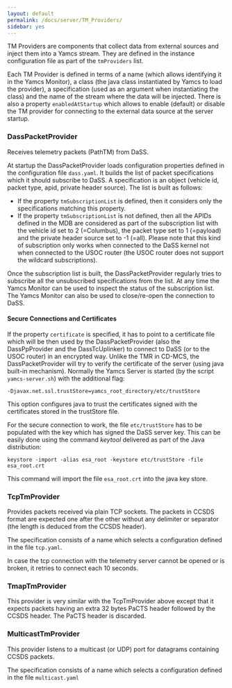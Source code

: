 ```yaml
---
layout: default
permalink: /docs/server/TM_Providers/
sidebar: yes
---
```


TM Providers are components that collect data from external sources and inject them into a Yamcs stream. They are defined in the instance configuration file as part of the `tmProviders` list.

Each TM Provider is defined in terms of a name (which allows identifying it in the Yamcs Monitor), a class (the java class instantiated by Yamcs to load the provider), a specification (used as an argument when instantiating the class) and the name of the stream where the data will be injected. There is also a property `enabledAtStartup` which allows to enable (default) or disable the TM provider for connecting to the external data source at the server startup.

### DassPacketProvider
Receives telemetry packets (PathTM) from DaSS. 

At startup the DassPacketProvider loads configuration properties defined in the configuration file `dass.yaml`. It builds the list of packet specifications which it should subscribe to DaSS. A specification is an object (vehicle id, packet type, apid, private header source). The list is built as follows:

* If the property `tmSubscriptionList` is defined, then it considers only the specifications matching this property.
* If the property `tmSubscriptionList` is not defined, then all the APIDs defined in the MDB are considered as part of the subscription list with the vehicle id set to 2 (=Columbus), the packet type set to 1 (=payload) and the private header source set to -1 (=all). Please note that this kind of subscription only works when connected to the DaSS kernel not when connected to the USOC router (the USOC router does not support the wildcard subscriptions).

Once the subscription list is built, the DassPacketProvider regularly tries to subscribe all the unsubscribed specifications from the list. At any time the Yamcs Monitor can be used to inspect the status of the subscription list. The Yamcs Monitor can also be used to close/re-open the connection to DaSS.

#### Secure Connections and Certificates
If the property `certificate` is specified, it has to point to a certificate file which will be then used by the DassPacketProvider (also the DassPpProvider and the DassTcUplinker) to connect to DaSS (or to the USOC router) in an encrypted way. Unlike the TMR in CD-MCS, the DassPacketProvider will try to verify the certificate of the server (using java built-in mechanism). Normally the Yamcs Server is started (by the script `yamcs-server.sh`) with the additional flag:

    -Djavax.net.ssl.trustStore=yamcs_root_directory/etc/trustStore
    
 This option configures java to trust the certificates signed with the certificates stored in the trustStore file.

For the secure connection to work, the file `etc/trustStore` has to be populated with the key which has signed the DaSS server key. This can be easily done using the command *keytool* delivered as part of the Java distribution:

    keystore -import -alias esa_root -keystore etc/trustStore -file esa_root.crt

This command will import the file `esa_root.crt` into the java key store.

### TcpTmProvider
Provides packets received via plain TCP sockets. The packets in CCSDS format are expected one after the other without any delimiter or separator (the length is deduced from the CCSDS header).

The specification consists of a name which selects a configuration defined in the file `tcp.yaml`.

In case the tcp connection with the telemetry server cannot be opened or is broken, it retries to connect each 10 seconds.

### TmapTmProvider
This provider is very similar with the TcpTmProvider above except that it expects packets having an extra 32 bytes PaCTS header followed by the CCSDS header. The PaCTS header is discarded.


### MulticastTmProvider
This provider listens to a multicast (or UDP) port for datagrams containing CCSDS packets.

The specification consists of a name which selects a configuration defined in the file `multicast.yaml`
